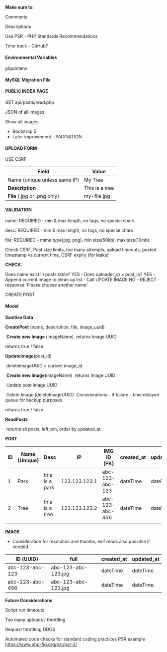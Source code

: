 



**Make sure to:**

Comments

Descriptions

Use PSR - PHP Standards Recommendations

Time track - GitHub?





#### Environmental Variables

phpdotenv



#### MySQL Migration File



#### PUBLIC INDEX PAGE

GET api/posts/read.php

JSON of all images

Show all images

- Bootstrap 5
- Later improvement - PAGINATION



#### UPLOAD FORM

USE CSRF

| Field                        | Value          |
| ---------------------------- | -------------- |
| Name (unique unless same IP) | My Tree        |
| **Description**              | This is a tree |
| **File** (.jpg or .png only) | my-file.jpg    |



#### VALIDATION

name: REQUIRED - min & max length, no tags, no special chars

desc: REQUIRED - min & max length, no tags, no special chars

file: REQUIRED - mime type(jpg, png), min size(50kb), max size(10mb)

Check CSRF, Post size limits, too many attempts, upload timeouts, posted timestamp vs current time, CSRF expiry (for leaks)



**CHECK:**

Does name exist in posts table?
YES -
Does uploader_ip = post_ip?
YES - Append current image to clean up list - Call UPDATE IMAGE
NO - REJECT - response 'Please choose another name'

CREATE POST



#### Model

**Sanitise Data**

**CreatePost** (name, description, file, image_uuid)

​	**Create new Image** (imageName)
​	returns Image UUID

returns true / false



**UpdateImage**(post_id)

​	deleteImageUUID = current image_id

​	**Create new Image**(imageName)
​	returns Image UUID

​	Update post image UUID

​	Delete Image (deleteImageUUID)
​	Considerations - if failure - time delayed queue for backup purposes.

returns true / false



**ReadPosts**

​	returns all posts, left join, order by updated_at



**POST**

| ID   | Name (Unique) | Desc           | IP            | IMG ID (FK)     | created_at | updated_at |
| ---- | ------------- | -------------- | ------------- | --------------- | ---------- | ---------- |
| 1    | Park          | this is a park | 123.123.123.1 | abc-123-abc-123 | dateTime   | dateTime   |
| 2    | Tree          | this is a tree | 123.123.123.2 | abc-123-abc-456 | dateTime   | dateTime   |
|      |               |                |               |                 |            |            |



**IMAGE**

- Consideration for resolution and thumbs, exif reads also possible if needed.

| ID (UUID)       | full                | created_at | updated_at |
| --------------- | ------------------- | ---------- | ---------- |
| abc-123-abc-123 | abc-123-abc-123.jpg | dateTime   | dateTime   |
| abc-123-abc-456 | abc-123-abc-123.jpg | dateTime   | dateTime   |



**Future Considerations**

Script run timeouts

Too many uploads / throttling

Request throttling DDOS

Automated code checks for standard coding practices PSR
example https://www.php-fig.org/psr/psr-2/
